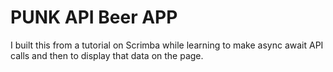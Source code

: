 # PUNK API Beer APP

I built this from a tutorial on Scrimba while learning to make async await API calls and then to display that data on the page.